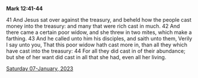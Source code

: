 **Mark 12:41-44**

41 And Jesus sat over against the treasury, and beheld how the people cast money into the treasury: and many that were rich cast in much. 42 And there came a certain poor widow, and she threw in two mites, which make a farthing. 43 And he called unto him his disciples, and saith unto them, Verily I say unto you, That this poor widow hath cast more in, than all they which have cast into the treasury: 44 For all they did cast in of their abundance; but she of her want did cast in all that she had, even all her living. 

[Saturday 07-January, 2023](https://t.me/s/daily_scripture)
